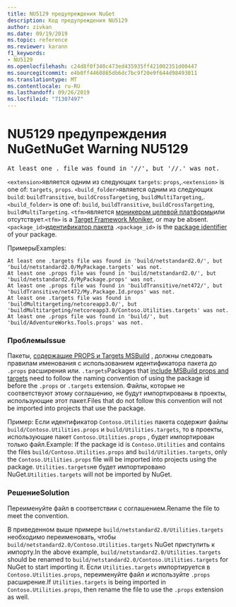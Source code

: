 ```yaml
---
title: NU5129 предупреждения NuGet
description: Код предупреждения NU5129
author: zivkan
ms.date: 09/19/2019
ms.topic: reference
ms.reviewer: karann
f1_keywords:
- NU5129
ms.openlocfilehash: c24d8f0f340c473ed435935ff421002351d00447
ms.sourcegitcommit: e4b0ff4460865db6dc7bc9f20e9f644d98493011
ms.translationtype: MT
ms.contentlocale: ru-RU
ms.lasthandoff: 09/26/2019
ms.locfileid: "71307497"
---
```

# <a name="nuget-warning-nu5129"></a><span data-ttu-id="4de2f-103">NU5129 предупреждения NuGet</span><span class="sxs-lookup"><span data-stu-id="4de2f-103">NuGet Warning NU5129</span></span>

<pre>At least one .<extension> file was found in '<build_folder>/<tfm>/', but '<build_folder>/<tfm>/<package_id>.<extension>' was not.</pre>

<span data-ttu-id="4de2f-104">`<extension>`является одним из следующих `targets`: `props`,.</span><span class="sxs-lookup"><span data-stu-id="4de2f-104">`<extension>` is one of: `targets`, `props`.</span></span>
<span data-ttu-id="4de2f-105">`<build_folder>`является одним из следующих `build`: `buildTransitive`, `buildCrossTargeting`, `buildMultiTargeting`,.</span><span class="sxs-lookup"><span data-stu-id="4de2f-105">`<build_folder>` is one of: `build`, `buildTransitive`, `buildCrossTargeting`, `buildMultiTargeting`.</span></span>
<span data-ttu-id="4de2f-106">`<tfm>`является [моникером целевой платформы](../target-frameworks.md)или отсутствует.</span><span class="sxs-lookup"><span data-stu-id="4de2f-106">`<tfm>` is a [Target Framework Moniker](../target-frameworks.md), or may be absent.</span></span>
<span data-ttu-id="4de2f-107">`<package_id>`[идентификатор пакета](../nuspec.md#id) .</span><span class="sxs-lookup"><span data-stu-id="4de2f-107">`<package_id>` is the [package identifier](../nuspec.md#id) of your package.</span></span>

<span data-ttu-id="4de2f-108">Примеры</span><span class="sxs-lookup"><span data-stu-id="4de2f-108">Examples:</span></span>

```
At least one .targets file was found in 'build/netstandard2.0/', but 'build/netstandard2.0/MyPackage.targets' was not.
At least one .props file was found in 'build/netstandard2.0/', but 'build/netstandard2.0/MyPackage.props' was not.
At least one .props file was found in 'buildTransitive/net472/', but 'buildTransitive/net472/My.Package.Id.props' was not.
At least one .targets file was found in 'buildMultitargeting/netcoreapp3.0/', but 'buildMultitargeting/netcoreapp3.0/Contoso.Utilities.targets' was not.
At least one .props file was found in 'build/', but 'build/AdventureWorks.Tools.props' was not.
```

### <a name="issue"></a><span data-ttu-id="4de2f-109">Проблемы</span><span class="sxs-lookup"><span data-stu-id="4de2f-109">Issue</span></span>

<span data-ttu-id="4de2f-110">Пакеты, [содержащие PROPS и Targets MSBuild](../../create-packages/creating-a-package.md#include-msbuild-props-and-targets-in-a-package) , должны следовать правилам именования с использованием идентификатора пакета до `.props` расширения или. `.targets`</span><span class="sxs-lookup"><span data-stu-id="4de2f-110">Packages that [include MSBuild props and targets](../../create-packages/creating-a-package.md#include-msbuild-props-and-targets-in-a-package) need to follow the naming convention of using the package id before the `.props` or `.targets` extension.</span></span> <span data-ttu-id="4de2f-111">Файлы, которые не соответствуют этому соглашению, не будут импортированы в проекты, использующие этот пакет.</span><span class="sxs-lookup"><span data-stu-id="4de2f-111">Files that do not follow this convention will not be imported into projects that use the package.</span></span>

<span data-ttu-id="4de2f-112">Пример: Если идентификатор `Contoso.Utilities` пакета содержит файлы `build/Contoso.Utilities.props` и `build/Utilities.targets`, то в проекты, использующие пакет `Contoso.Utilities.props` , будет импортирован только файл.</span><span class="sxs-lookup"><span data-stu-id="4de2f-112">Example: If the package id is `Contoso.Utilities` and contains the files `build/Contoso.Utilities.props` and `build/Utilities.targets`, only the `Contoso.Utilities.props` file will be imported into projects using the package.</span></span> <span data-ttu-id="4de2f-113">`Utilities.targets`не будет импортировано NuGet.</span><span class="sxs-lookup"><span data-stu-id="4de2f-113">`Utilities.targets` will not be imported by NuGet.</span></span>

### <a name="solution"></a><span data-ttu-id="4de2f-114">Решение</span><span class="sxs-lookup"><span data-stu-id="4de2f-114">Solution</span></span>

<span data-ttu-id="4de2f-115">Переименуйте файл в соответствии с соглашением.</span><span class="sxs-lookup"><span data-stu-id="4de2f-115">Rename the file to meet the convention.</span></span>

<span data-ttu-id="4de2f-116">В приведенном выше примере `build/netstandard2.0/Utilities.targets` необходимо переименовать, чтобы `build/netstandard2.0/Contoso.Utilities.targets` NuGet приступить к импорту.</span><span class="sxs-lookup"><span data-stu-id="4de2f-116">In the above example, `build/netstandard2.0/Utilities.targets` should be renamed to `build/netstandard2.0/Contoso.Utilities.targets` for NuGet to start importing it.</span></span> <span data-ttu-id="4de2f-117">Если `Utilities.targets` импортируется в `Contoso.Utilities.props`, переименуйте файл и используйте `.props` расширение.</span><span class="sxs-lookup"><span data-stu-id="4de2f-117">If `Utilities.targets` is being imported in `Contoso.Utilities.props`, then rename the file to use the `.props` extension as well.</span></span>
